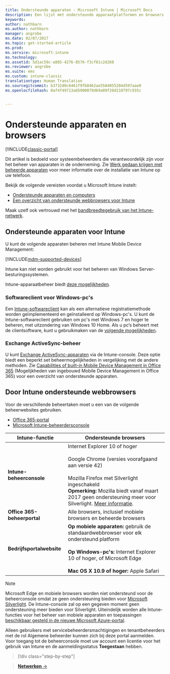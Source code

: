 ```yaml
---
title: Ondersteunde apparaten - Microsoft Intune | Microsoft Docs
description: Een lijst met ondersteunde apparaatplatformen en browsers voor het beheer van Intune-apparaten
keywords: 
author: nathbarn
ms.author: nathbarn
manager: angrobe
ms.date: 02/07/2017
ms.topic: get-started-article
ms.prod: 
ms.service: microsoft-intune
ms.technology: 
ms.assetid: 5d1ac59c-a885-4276-8576-f3cf81c2d268
ms.reviewer: angrobe
ms.suite: ems
ms.custom: intune-classic
translationtype: Human Translation
ms.sourcegitcommit: b3732d0c6461f9fb8462ae5584055204d597aae0
ms.openlocfilehash: 0af4f49713a65900079d69a09f20d210797c935c


---
```


# <a name="supported-devices-and-browsers"></a>Ondersteunde apparaten en browsers

[!INCLUDE[classic-portal](../includes/classic-portal.md)]

Dit artikel is bedoeld voor systeembeheerders die verantwoordelijk zijn voor het beheer van apparaten in de onderneming. Zie [Werk gedaan krijgen met beheerde apparaten](https://docs.microsoft.com/intune/enduser/company-portal-frequently-asked-questions) voor meer informatie over de installatie van Intune op uw telefoon.

Bekijk de volgende vereisten voordat u Microsoft Intune instelt:

- [Ondersteunde apparaten en computers](#intune-supported-devices)
- [Een overzicht van ondersteunde webbrowsers voor Intune](#intune-supported-web-browsers)

Maak uzelf ook vertrouwd met het [bandbreedtegebruik van het Intune-netwerk](network-bandwidth-use.md).

## <a name="intune-supported-devices"></a>Ondersteunde apparaten voor Intune

U kunt de volgende apparaten beheren met Intune Mobile Device Management:

[!INCLUDE[mdm-supported-devices](../includes/mdm-supported-devices.md)]

Intune kan niet worden gebruikt voor het beheren van Windows Server-besturingssystemen.

Intune-apparaatbeheer biedt [deze mogelijkheden](mobile-device-management-capabilities-in-microsoft-intune.md).

### <a name="windows-pc-software-client"></a>Softwareclient voor Windows-pc's

Een [Intune-softwareclient](/intune/deploy-use/manage-windows-pcs-with-microsoft-intune) kan als een alternatieve registratiemethode worden geïmplementeerd en geïnstalleerd op Windows-pc's. U kunt de Intune-softwareclient gebruiken om pc's met Windows 7 en hoger te beheren, met uitzondering van Windows 10 Home. Als u pc‘s beheert met de clientsoftware, kunt u gebruikmaken van de [volgende mogelijkheden](windows-pc-management-capabilities-in-microsoft-intune.md).

### <a name="exchange-activesync-management"></a>Exchange ActiveSync-beheer

U kunt [Exchange ActiveSync-apparaten](/intune/deploy-use/mobile-device-management-with-exchange-activesync-and-microsoft-intune) via de Intune-console. Deze optie biedt een beperkt set beheermogelijkheden in vergelijking met de andere methoden. Zie [Capabilities of built-in Mobile Device Management in Office 365](https://support.office.com/article/Capabilities-of-built-in-Mobile-Device-Management-for-Office-365-a1da44e5-7475-4992-be91-9ccec25905b0) (Mogelijkheden van ingebouwd Mobile Device Management in Office 365) voor een overzicht van ondersteunde apparaten.

## <a name="intune-supported-web-browsers"></a>Door Intune ondersteunde webbrowsers

Voor de verschillende beheertaken moet u een van de volgende beheerwebsites gebruiken.

- [Office 365-portal](http://go.microsoft.com/fwlink/p/?LinkId=698854)
- [Microsoft Intune-beheerdersconsole](https://admin.manage.microsoft.com/)

|Intune-functie |Ondersteunde browsers|
|---------|---------|
|**Intune-beheerconsole**     |  Internet Explorer 10 of hoger<br /><br />Google Chrome (versies voorafgaand aan versie 42)<br /><br />Mozilla Firefox met Silverlight ingeschakeld<br />**Opmerking:** Mozilla biedt vanaf maart 2017 geen ondersteuning meer voor Silverlight. [Meer informatie](https://go.microsoft.com/fwlink/?linkid=836872). |
|**Office 365-beheerportal**     |Alle browsers, inclusief mobiele browsers en beheerde browsers  |
|**Bedrijfsportalwebsite**     |**Op mobiele apparaten:** gebruik de standaardwebbrowser voor elk ondersteund platform   <br /><br />**Op Windows-pc's:** Internet Explorer 10 of hoger, of Microsoft Edge<br /><br />**Mac OS X 10.9 of hoger:** Apple Safari    |

> [!Note]
> Microsoft Edge en mobiele browsers worden niet ondersteund voor de beheerconsole omdat ze geen ondersteuning bieden voor [Microsoft Silverlight](https://msdn.microsoft.com/en-us/library/cc838158(v=vs.95).aspx). De Intune-console zal op een gegeven moment geen ondersteuning meer bieden voor Silverlight. Uiteindelijk worden alle Intune-functies voor het beheer van mobiele apparaten en toepassingen [beschikbaar gesteld in de nieuwe Microsoft Azure-portal](https://blogs.technet.microsoft.com/enterprisemobility/2015/11/17/enhancing-managed-mobile-productivity/).


Alleen gebruikers met servicebeheerdersmachtigingen en tenantbeheerders met de rol Algemene beheerder kunnen zich bij deze portal aanmelden. Voor toegang tot de beheerconsole moet uw account een licentie voor het gebruik van Intune en de aanmeldingsstatus **Toegestaan** hebben.

>[!div class="step-by-step"]

>[**Netwerken** &rarr;](network-bandwidth-use.md)  



<!--HONumber=Feb17_HO2-->


